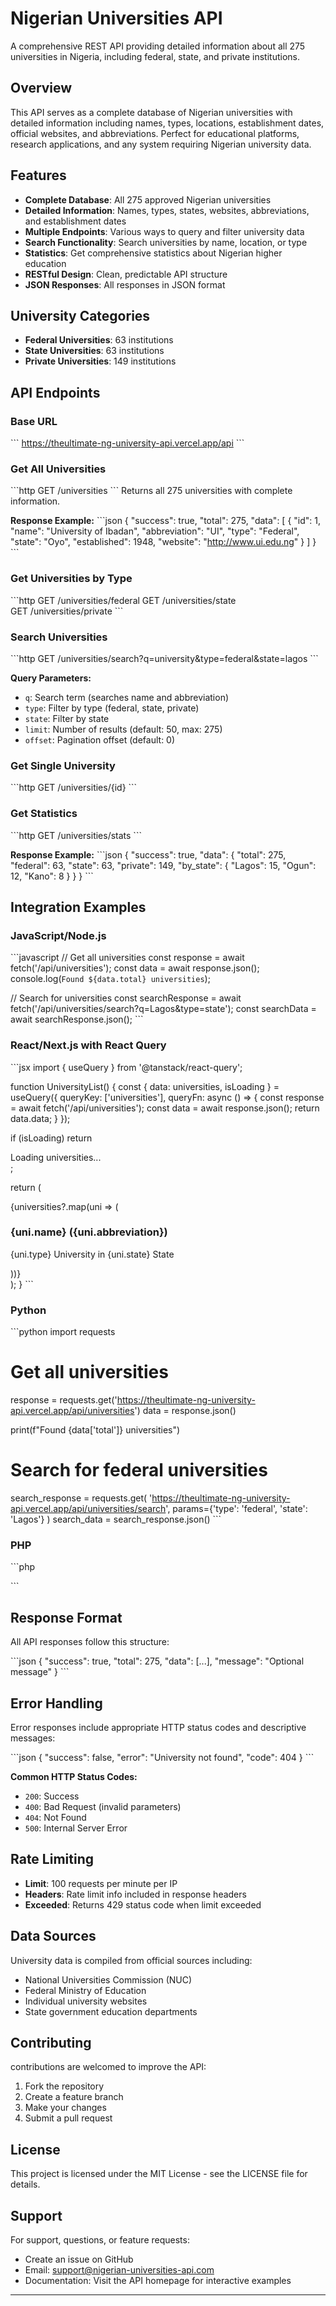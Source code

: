 # Nigerian Universities API

A comprehensive REST API providing detailed information about all 275 universities in Nigeria, including federal, state, and private institutions.

## Overview

This API serves as a complete database of Nigerian universities with detailed information including names, types, locations, establishment dates, official websites, and abbreviations. Perfect for educational platforms, research applications, and any system requiring Nigerian university data.

## Features

- **Complete Database**: All 275 approved Nigerian universities
- **Detailed Information**: Names, types, states, websites, abbreviations, and establishment dates
- **Multiple Endpoints**: Various ways to query and filter university data
- **Search Functionality**: Search universities by name, location, or type
- **Statistics**: Get comprehensive statistics about Nigerian higher education
- **RESTful Design**: Clean, predictable API structure
- **JSON Responses**: All responses in JSON format

## University Categories

- **Federal Universities**: 63 institutions
- **State Universities**: 63 institutions  
- **Private Universities**: 149 institutions

## API Endpoints

### Base URL
\`\`\`
https://theultimate-ng-university-api.vercel.app/api
\`\`\`

### Get All Universities
\`\`\`http
GET /universities
\`\`\`
Returns all 275 universities with complete information.

**Response Example:**
\`\`\`json
{
  "success": true,
  "total": 275,
  "data": [
    {
      "id": 1,
      "name": "University of Ibadan",
      "abbreviation": "UI",
      "type": "Federal",
      "state": "Oyo",
      "established": 1948,
      "website": "http://www.ui.edu.ng"
    }
  ]
}
\`\`\`

### Get Universities by Type
\`\`\`http
GET /universities/federal
GET /universities/state  
GET /universities/private
\`\`\`

### Search Universities
\`\`\`http
GET /universities/search?q=university&type=federal&state=lagos
\`\`\`

**Query Parameters:**
- `q`: Search term (searches name and abbreviation)
- `type`: Filter by type (federal, state, private)
- `state`: Filter by state
- `limit`: Number of results (default: 50, max: 275)
- `offset`: Pagination offset (default: 0)

### Get Single University
\`\`\`http
GET /universities/{id}
\`\`\`

### Get Statistics
\`\`\`http
GET /universities/stats
\`\`\`

**Response Example:**
\`\`\`json
{
  "success": true,
  "data": {
    "total": 275,
    "federal": 63,
    "state": 63,
    "private": 149,
    "by_state": {
      "Lagos": 15,
      "Ogun": 12,
      "Kano": 8
    }
  }
}
\`\`\`

## Integration Examples

### JavaScript/Node.js
\`\`\`javascript
// Get all universities
const response = await fetch('/api/universities');
const data = await response.json();
console.log(`Found ${data.total} universities`);

// Search for universities
const searchResponse = await fetch('/api/universities/search?q=Lagos&type=state');
const searchData = await searchResponse.json();
\`\`\`

### React/Next.js with React Query
\`\`\`jsx
import { useQuery } from '@tanstack/react-query';

function UniversityList() {
  const { data: universities, isLoading } = useQuery({
    queryKey: ['universities'],
    queryFn: async () => {
      const response = await fetch('/api/universities');
      const data = await response.json();
      return data.data;
    }
  });

  if (isLoading) return <div>Loading universities...</div>;

  return (
    <div>
      {universities?.map(uni => (
        <div key={uni.id}>
          <h3>{uni.name} ({uni.abbreviation})</h3>
          <p>{uni.type} University in {uni.state} State</p>
        </div>
      ))}
    </div>
  );
}
\`\`\`

### Python
\`\`\`python
import requests

# Get all universities
response = requests.get('https://theultimate-ng-university-api.vercel.app/api/universities')
data = response.json()

print(f"Found {data['total']} universities")

# Search for federal universities
search_response = requests.get(
    'https://theultimate-ng-university-api.vercel.app/api/universities/search',
    params={'type': 'federal', 'state': 'Lagos'}
)
search_data = search_response.json()
\`\`\`

### PHP
\`\`\`php
<?php
// Get all universities
$response = file_get_contents('https://theultimate-ng-university-api.vercel.app/api/universities');
$data = json_decode($response, true);

echo "Found " . $data['total'] . " universities\n";

// Search universities
$search_url = 'https://theultimate-ng-university-api.vercel.app/api/universities/search?type=private&state=Ogun';
$search_response = file_get_contents($search_url);
$search_data = json_decode($search_response, true);
?>
\`\`\`

## Response Format

All API responses follow this structure:

\`\`\`json
{
  "success": true,
  "total": 275,
  "data": [...],
  "message": "Optional message"
}
\`\`\`

## Error Handling

Error responses include appropriate HTTP status codes and descriptive messages:

\`\`\`json
{
  "success": false,
  "error": "University not found",
  "code": 404
}
\`\`\`

**Common HTTP Status Codes:**
- `200`: Success
- `400`: Bad Request (invalid parameters)
- `404`: Not Found
- `500`: Internal Server Error

## Rate Limiting

- **Limit**: 100 requests per minute per IP
- **Headers**: Rate limit info included in response headers
- **Exceeded**: Returns 429 status code when limit exceeded

## Data Sources

University data is compiled from official sources including:
- National Universities Commission (NUC)
- Federal Ministry of Education
- Individual university websites
- State government education departments

## Contributing

contributions are welcomed to improve the API:

1. Fork the repository
2. Create a feature branch
3. Make your changes
4. Submit a pull request

## License

This project is licensed under the MIT License - see the LICENSE file for details.

## Support

For support, questions, or feature requests:
- Create an issue on GitHub
- Email: support@nigerian-universities-api.com
- Documentation: Visit the API homepage for interactive examples

---
